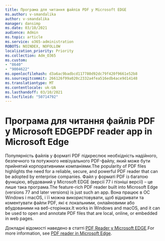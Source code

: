 ```yaml
---
title: Програма для читання файлів PDF у Microsoft EDGE
ms.author: v-smandalika
author: v-smandalika
manager: dansimp
ms.date: 03/10/2021
audience: Admin
ms.topic: article
ms.service: o365-administration
ROBOTS: NOINDEX, NOFOLLOW
localization_priority: Priority
ms.collection: Adm_O365
ms.custom:
- "8640"
- "9004622"
ms.openlocfilehash: d3a6ac9badbcd117780d92dc79f420f9661e52b8
ms.sourcegitcommit: 266126f99a020c2332a4fea516edb4ace9d14148
ms.translationtype: MT
ms.contentlocale: uk-UA
ms.lasthandoff: 03/10/2021
ms.locfileid: "50714792"
---
```

# <a name="pdf-reader-app-in-microsoft-edge"></a><span data-ttu-id="711f6-102">Програма для читання файлів PDF у Microsoft EDGE</span><span class="sxs-lookup"><span data-stu-id="711f6-102">PDF reader app in Microsoft Edge</span></span>

<span data-ttu-id="711f6-103">Популярність файлів у форматі PDF підкреслює необхідність надійного, безпечного та потужного невізуального PDF-файлу, який може бути прийнятий корпоративними компаніями.</span><span class="sxs-lookup"><span data-stu-id="711f6-103">The popularity of PDF files highlights the need for a reliable, secure, and powerful PDF reader that can be adopted by enterprise companies.</span></span> <span data-ttu-id="711f6-104">Файл у форматі PDF із багатою функцією, вбудований у Microsoft EDGE (версії 77 і пізніші версії) – це лише така програма.</span><span class="sxs-lookup"><span data-stu-id="711f6-104">The feature-rich PDF reader built into Microsoft Edge (versions 77 and later versions) is just such an app.</span></span> <span data-ttu-id="711f6-105">Вона працює в ОС Windows і macOS, і її можна використовувати, щоб відкривати та коментувати файли PDF, які є локальними, онлайновими або вбудованими на веб-сторінках.</span><span class="sxs-lookup"><span data-stu-id="711f6-105">It works in Windows and macOS, and it can be used to open and annotate PDF files that are local, online, or embedded in web pages.</span></span>

<span data-ttu-id="711f6-106">Докладні відомості наведено в статті [PDF Reader у Microsoft EDGE](https://docs.microsoft.com/deployedge/microsoft-edge-pdf).</span><span class="sxs-lookup"><span data-stu-id="711f6-106">For more information, see [PDF reader in Microsoft Edge](https://docs.microsoft.com/deployedge/microsoft-edge-pdf).</span></span>
